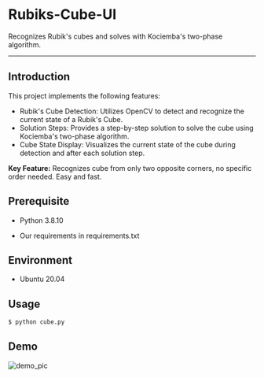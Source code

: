 # Rubiks-Cube-UI

Recognizes Rubik's cubes and solves with Kociemba's two-phase algorithm.

***
## **Introduction**

This project implements the following features:
- Rubik's Cube Detection: Utilizes OpenCV to detect and recognize the current state of a Rubik's Cube.
- Solution Steps: Provides a step-by-step solution to solve the cube using Kociemba's two-phase algorithm.
- Cube State Display: Visualizes the current state of the cube during detection and after each solution step.

**Key Feature:** Recognizes cube from only two opposite corners, no specific order needed. Easy and fast.
  
## Prerequisite

* Python 3.8.10

* Our requirements in requirements.txt

## Environment

* Ubuntu 20.04

## Usage

```bash
$ python cube.py
```

## Demo

  ![demo_pic](https://github.com/hsylin/Rubiks_Cube_UI/blob/main/ui.png)
